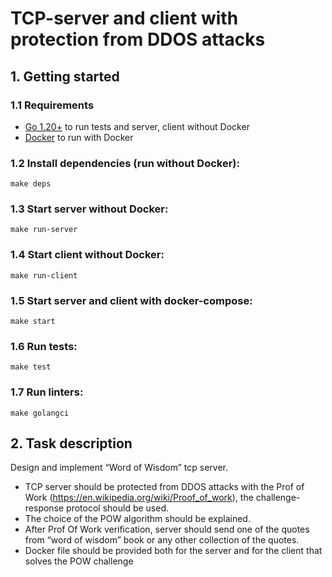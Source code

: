 # TCP-server and client with protection from DDOS attacks

## 1. Getting started
### 1.1 Requirements
+ [Go 1.20+](https://go.dev/dl/) to run tests and server, client without Docker
+ [Docker](https://docs.docker.com/engine/install/) to run with Docker

### 1.2 Install dependencies (run without Docker):
```
make deps
```

### 1.3 Start server without Docker:
```
make run-server
```

### 1.4 Start client without Docker:
```
make run-client
```

### 1.5 Start server and client with docker-compose:
```
make start
```

### 1.6 Run tests:
```
make test
```

### 1.7 Run linters:
```
make golangci
```

## 2. Task description
Design and implement “Word of Wisdom” tcp server.
+ TCP server should be protected from DDOS attacks with the Prof of Work (https://en.wikipedia.org/wiki/Proof_of_work), the challenge-response protocol should be used.
+ The choice of the POW algorithm should be explained.
+ After Prof Of Work verification, server should send one of the quotes from “word of wisdom” book or any other collection of the quotes.
+ Docker file should be provided both for the server and for the client that solves the POW challenge